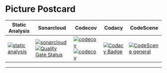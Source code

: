 # Picture Postcard

| Static Analysis | Sonarcloud | Codecov | Codacy | CodeScene |
| - | - | - | - | - |
| [![static analysis](https://github.com/jameshnsears/PicturePostcard/actions/workflows/staticanalysis.yml/badge.svg)](https://github.com/jameshnsears/PicturePostcard/actions/workflows/staticanalysis.yml)  | [![sonarcloud](https://github.com/jameshnsears/PicturePostcard/actions/workflows/sonarcloud.yml/badge.svg)](https://github.com/jameshnsears/PicturePostcard/actions/workflows/sonarcloud.yml) [![Quality Gate Status](https://sonarcloud.io/api/project_badges/measure?project=jameshnsears_PicturePostcard&metric=alert_status)](https://sonarcloud.io/dashboard?id=jameshnsears_PicturePostcard) | [![codecov](https://github.com/jameshnsears/PicturePostcard/actions/workflows/codecov.yml/badge.svg)](https://github.com/jameshnsears/PicturePostcard/actions/workflows/codecov.yml) [![codecov](https://codecov.io/gh/jameshnsears/PicturePostcard/branch/master/graph/badge.svg?token=K4G3ZUKQG5)](https://codecov.io/gh/jameshnsears/PicturePostcard) | [![Codacy Badge](https://app.codacy.com/project/badge/Grade/9d9584674063453bb59aefce7ad815d6)](https://www.codacy.com/gh/jameshnsears/PicturePostcard/dashboard?utm_source=github.com&amp;utm_medium=referral&amp;utm_content=jameshnsears/PicturePostcard&amp;utm_campaign=Badge_Grade) | [![CodeScene general](https://codescene.io/images/analyzed-by-codescene-badge.svg)](https://codescene.io/projects/20355) |

---

